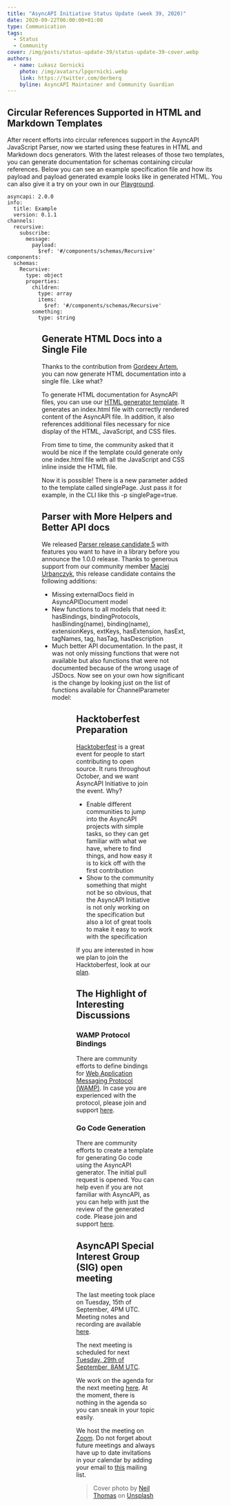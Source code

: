 ```yaml
---
title: "AsyncAPI Initiative Status Update (week 39, 2020)"
date: 2020-09-22T06:00:00+01:00
type: Communication
tags:
  - Status
  - Community
cover: /img/posts/status-update-39/status-update-39-cover.webp
authors:
  - name: Lukasz Gornicki
    photo: /img/avatars/lpgornicki.webp
    link: https://twitter.com/derberq
    byline: AsyncAPI Maintainer and Community Guardian
---
```


## Circular References Supported in HTML and Markdown Templates

After recent efforts into circular references support in the AsyncAPI JavaScript Parser, now we started using these features in HTML and Markdown docs generators. With the latest releases of those two templates, you can generate documentation for schemas containing circular references. Below you can see an example specification file and how its payload and payload generated example looks like in generated HTML. You can also give it a try on your own in our [Playground](https://playground.asyncapi.io/). 

```asyncapi caption='AsyncAPI schema with a circular reference.'
asyncapi: 2.0.0
info:
  title: Example
  version: 0.1.1
channels:
  recursive:
    subscribe:
      message:
        payload:
          $ref: '#/components/schemas/Recursive'
components:
  schemas:
    Recursive:
      type: object
      properties:
        children:
          type: array
          items:
            $ref: '#/components/schemas/Recursive'
        something:
          type: string
```

<Row>
  <Column>
    <Figure
      src="/img/posts/status-update-39/pic2-circ-schema.webp"
      caption="Message payload presentation."
    />
  </Column>
  <Column>
    <Figure
      src="/img/posts/status-update-39/pic3-circ-example.webp"
      caption="Generated payload example."
    />
  </Column>
</Row>

## Generate HTML Docs into a Single File

Thanks to the contribution from [Gordeev Artem](https://github.com/GordeevArt), you can now generate HTML documentation into a single file. Like what?

To generate HTML documentation for AsyncAPI files, you can use our [HTML generator template](https://github.com/asyncapi/html-template). It generates an index.html file with correctly rendered content of the AsyncAPI file. In addition, it also references additional files necessary for nice display of the HTML, JavaScript, and CSS files. 

From time to time, the community asked that it would be nice if the template could generate only one index.html file with all the JavaScript and CSS inline inside the HTML file.

Now it is possible! There is a new parameter added to the template called singlePage. Just pass it for example, in the CLI like this -p singlePage=true.

## Parser with More Helpers and Better API docs

We released [Parser release candidate 5](https://github.com/asyncapi/parser-js/releases/tag/v1.0.0-rc.5) with features you want to have in a library before you announce the 1.0.0 release. Thanks to generous support from our community member [Maciej Urbanczyk](https://github.com/magicmatatjahu), this release candidate contains the following additions:

- Missing externalDocs field in AsyncAPIDocument model
- New functions to all models that need it: hasBindings, bindingProtocols, hasBinding(name), binding(name), extensionKeys, extKeys, hasExtension, hasExt, tagNames, tag, hasTag, hasDescription
- Much better API documentation. In the past, it was not only missing functions that were not available but also functions that were not documented because of the wrong usage of JSDocs. Now see on your own how significant is the change by looking just on the list of functions available for ChannelParameter model:


<Row>
  <Column>
    <Figure
      src="/img/posts/status-update-39/pic1-api-before.webp"
      caption="ChannelParameter Docs before release."
    />
  </Column>
  <Column>
    <Figure
      src="/img/posts/status-update-39/pic2-api-after.webp"
      caption="ChannelParameter Docs after release."
    />
  </Column>
</Row>      

## Hacktoberfest Preparation

[Hacktoberfest](https://hacktoberfest.digitalocean.com/) is a great event for people to start contributing to open source. It runs throughout October, and we want AsyncAPI Initiative to join the event. Why?

- Enable different communities to jump into the AsyncAPI projects with simple tasks, so they can get familiar with what we have, where to find things, and how easy it is to kick off with the first contribution
- Show to the community something that might not be so obvious, that the AsyncAPI Initiative is not only working on the specification but also a lot of great tools to make it easy to work with the specification 

If you are interested in how we plan to join the Hacktoberfest, look at our [plan](https://docs.google.com/document/d/1fljbYU-wD4gvusFpWqCrVQfPb4nitcKAKag1TOm5lNs/). 

## The Highlight of Interesting Discussions

### WAMP Protocol Bindings

There are community efforts to define bindings for [Web Application Messaging Protocol (WAMP)](https://wamp-proto.org/). In case you are experienced with the protocol, please join and support [here](https://github.com/asyncapi/asyncapi/issues/400).

### Go Code Generation 

There are community efforts to create a template for generating Go code using the AsyncAPI generator. The initial pull request is opened. You can help even if you are not familiar with AsyncAPI, as you can help with just the review of the generated code. Please join and support [here](https://github.com/asyncapi/go-template/pull/1/files).

## AsyncAPI Special Interest Group (SIG) open meeting

The last meeting took place on Tuesday, 15th of September, 4PM UTC. Meeting notes and recording are available [here](https://github.com/asyncapi/asyncapi/issues/435). 

The next meeting is scheduled for next [Tuesday, 29th of September, 8AM UTC](https://everytimezone.com/?t=5f727900,1e0). 

We work on the agenda for the next meeting [here](https://github.com/asyncapi/asyncapi/issues/443). At the moment, there is nothing in the agenda so you can sneak in your topic easily. 

We host the meeting on [Zoom](https://zoom.us/j/165106914). Do not forget about future meetings and always have up to date invitations in your calendar by adding your email to [this](https://groups.google.com/forum/#!forum/asyncapi-users) mailing list.


> Cover photo by <a href="https://unsplash.com/@finleydesign?utm_source=unsplash&amp;utm_medium=referral&amp;utm_content=creditCopyText">Neil Thomas</a> on <a href="https://unsplash.com/s/photos/community-support?utm_source=unsplash&amp;utm_medium=referral&amp;utm_content=creditCopyText">Unsplash</a>
